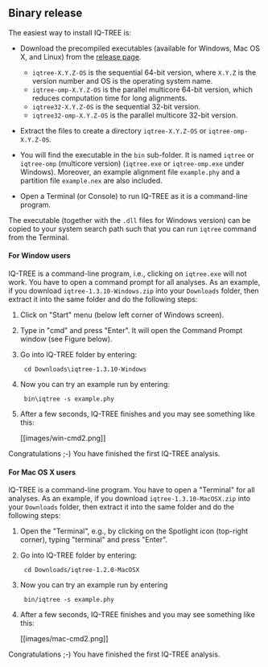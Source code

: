 Binary release
--------------

The easiest way to install IQ-TREE is: 
* Download the precompiled executables (available for Windows, Mac OS X, and Linux) from the [release page](../releases). 
    - `iqtree-X.Y.Z-OS` is the sequential 64-bit version, where `X.Y.Z` is the version number and OS is the operating system name.
    - `iqtree-omp-X.Y.Z-OS` is the parallel multicore 64-bit version, which reduces computation time for long alignments. 
    - `iqtree32-X.Y.Z-OS` is the sequential 32-bit version.
    - `iqtree32-omp-X.Y.Z-OS` is the parallel multicore 32-bit version.
* Extract the files to create a directory `iqtree-X.Y.Z-OS` or `iqtree-omp-X.Y.Z-OS`.
* You will find the executable in the `bin` sub-folder. It is named `iqtree` or `iqtree-omp` (multicore version) (`iqtree.exe` or `iqtree-omp.exe` under Windows). Moreover, an example alignment file `example.phy` and a partition file `example.nex` are also included.

* Open a Terminal (or Console) to run IQ-TREE as it is a command-line program.

The executable (together with the `.dll` files for Windows version) can be copied to your system search path such that you can run `iqtree` command from the Terminal.


#### For Window users

IQ-TREE is a command-line program, i.e., clicking on `iqtree.exe` will not work. You have to open a command prompt for all analyses. As an example, if you download `iqtree-1.3.10-Windows.zip` into your `Downloads` folder, then extract it into the same folder and do the following steps:

1. Click on "Start" menu (below left corner of Windows screen).
2. Type in "cmd" and press "Enter". It will open the Command Prompt window (see Figure below).
3. Go into IQ-TREE folder by entering: 

        cd Downloads\iqtree-1.3.10-Windows

4. Now you can try an example run by entering:

        bin\iqtree -s example.phy

5. After a few seconds, IQ-TREE finishes and you may see something like this:

    [[images/win-cmd2.png]]

Congratulations ;-) You have finished the first IQ-TREE analysis.


#### For Mac OS X users

IQ-TREE is a command-line program. You have to open a "Terminal" for all analyses. As an example, if you download `iqtree-1.3.10-MacOSX.zip` into your `Downloads` folder, then extract it into the same folder and do the following steps:

1. Open the "Terminal", e.g., by clicking on the Spotlight icon (top-right corner), typing "terminal" and press "Enter".
2. Go into IQ-TREE folder by entering:

        cd Downloads/iqtree-1.2.0-MacOSX

3. Now you can try an example run by entering 

        bin/iqtree -s example.phy

4. After a few seconds, IQ-TREE finishes and you may see something like this:

    [[images/mac-cmd2.png]]

Congratulations ;-) You have finished the first IQ-TREE analysis.

